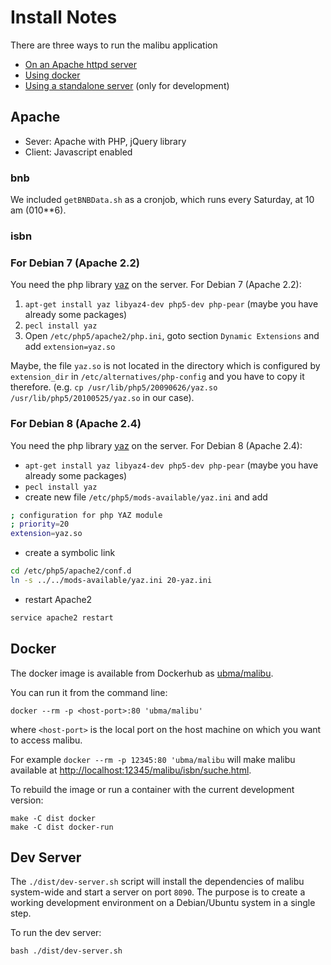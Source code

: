 # Install Notes

There are three ways to run the malibu application

* [On an Apache httpd server](#apache)
* [Using docker](#docker)
* [Using a standalone server](#dev-server) (only for development)

## Apache

 * Sever: Apache with PHP, jQuery library
 * Client: Javascript enabled

### bnb

We included `getBNBData.sh` as a cronjob, which runs every Saturday, at 10 am (010**6).

### isbn

### For Debian 7 (Apache 2.2)
You need the php library <a href="http://php.net/manual/en/book.yaz.php">yaz</a> on the server. For Debian 7 (Apache 2.2):

1. <code>apt-get install yaz libyaz4-dev php5-dev php-pear</code> (maybe you have already some packages)
2. <code>pecl install yaz</code>
3. Open `/etc/php5/apache2/php.ini`, goto section `Dynamic Extensions` and add `extension=yaz.so`

Maybe, the file `yaz.so` is not located in the directory
which is configured by `extension_dir` in
`/etc/alternatives/php-config` and you have to copy it therefore.
(e.g. <code>cp /usr/lib/php5/20090626/yaz.so /usr/lib/php5/20100525/yaz.so</code> in our case).

### For Debian 8 (Apache 2.4)
You need the php library <a href="http://php.net/manual/en/book.yaz.php">yaz</a> on the server. For Debian 8 (Apache 2.4):

* <code>apt-get install yaz libyaz4-dev php5-dev php-pear</code> (maybe you have already some packages)
* <code>pecl install yaz</code>
* create new file `/etc/php5/mods-available/yaz.ini` and add
```sh
; configuration for php YAZ module
; priority=20
extension=yaz.so
```
* create a symbolic link 
```sh
cd /etc/php5/apache2/conf.d 
ln -s ../../mods-available/yaz.ini 20-yaz.ini
```
* restart Apache2
```sh
service apache2 restart
```

## Docker

The docker image is available from Dockerhub as [ubma/malibu](https://hub.docker.com/r/ubma/malibu/).

You can run it from the command line:

```
docker --rm -p <host-port>:80 'ubma/malibu'
```

where `<host-port>` is the local port on the host machine on which you want to access malibu.

For example `docker --rm -p 12345:80 'ubma/malibu` will make malibu available at [http://localhost:12345/malibu/isbn/suche.html](http://localhost:12345/malibu/isbn/suche.html).

To rebuild the image or run a container with the current development version:

```
make -C dist docker
make -C dist docker-run
```

## Dev Server

The `./dist/dev-server.sh` script will install the dependencies of malibu system-wide and start
a server on port `8090`. The purpose is to create a working development
environment on a Debian/Ubuntu system in a single step.

To run the dev server:

```
bash ./dist/dev-server.sh
```
